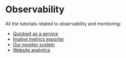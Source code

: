 # Observability

All the tutorials related to observability and monitoring:

* [Quickwit as a service](./quickwit.md)
* [Imalive metrics exporter](./imalive.md)
* [Our monitor system](./monitor.md)
* [Website analytics](./web_analytics.md)
